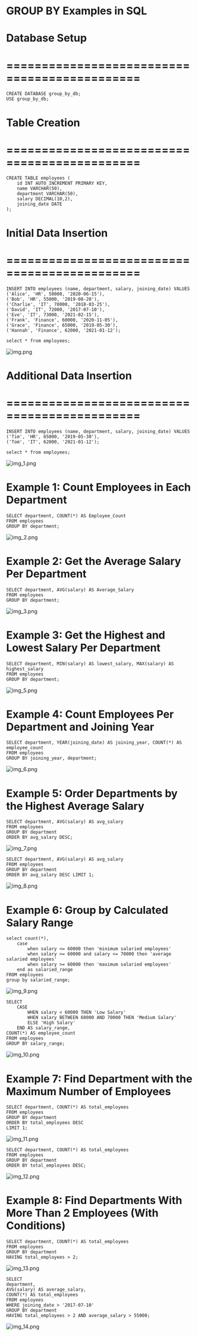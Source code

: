 
# GROUP BY Examples in SQL
# Database Setup
# =============================================
    CREATE DATABASE group_by_db;
    USE group_by_db;

# Table Creation
# =============================================
    CREATE TABLE employees (
        id INT AUTO_INCREMENT PRIMARY KEY,
        name VARCHAR(50),
        department VARCHAR(50),
        salary DECIMAL(10,2),
        joining_date DATE
    );

# Initial Data Insertion
# =============================================
    INSERT INTO employees (name, department, salary, joining_date) VALUES
    ('Alice', 'HR', 50000, '2020-06-15'),
    ('Bob', 'HR', 55000, '2019-08-20'),
    ('Charlie', 'IT', 70000, '2018-03-25'),
    ('David', 'IT', 72000, '2017-07-10'),
    ('Eve', 'IT', 73000, '2021-02-15'),
    ('Frank', 'Finance', 60000, '2020-11-05'),
    ('Grace', 'Finance', 65000, '2019-05-30'),
    ('Hannah', 'Finance', 62000, '2021-01-12');

    select * from employees;
![img.png](img.png)


# Additional Data Insertion
# =============================================
    INSERT INTO employees (name, department, salary, joining_date) VALUES
    ('Tim', 'HR', 65000, '2019-05-30'),
    ('Tom', 'IT', 62000, '2021-01-12');

    select * from employees;
![img_1.png](img_1.png)

# Example 1: Count Employees in Each Department
    SELECT department, COUNT(*) AS Employee_Count
    FROM employees
    GROUP BY department;
![img_2.png](img_2.png)

# Example 2: Get the Average Salary Per Department
    SELECT department, AVG(salary) AS Average_Salary
    FROM employees
    GROUP BY department;
![img_3.png](img_3.png)

# Example 3: Get the Highest and Lowest Salary Per Department
    SELECT department, MIN(salary) AS lowest_salary, MAX(salary) AS highest_salary
    FROM employees
    GROUP BY department;
![img_5.png](img_5.png)

# Example 4: Count Employees Per Department and Joining Year
    SELECT department, YEAR(joining_date) AS joining_year, COUNT(*) AS employee_count
    FROM employees
    GROUP BY joining_year, department;
![img_6.png](img_6.png)

# Example 5: Order Departments by the Highest Average Salary
    SELECT department, AVG(salary) AS avg_salary
    FROM employees
    GROUP BY department
    ORDER BY avg_salary DESC;
![img_7.png](img_7.png)

    SELECT department, AVG(salary) AS avg_salary
    FROM employees
    GROUP BY department
    ORDER BY avg_salary DESC LIMIT 1;
![img_8.png](img_8.png)

# Example 6: Group by Calculated Salary Range
    select count(*),
        case
            when salary <= 60000 then 'minimum salaried employees'
            when salary >= 60000 and salary <= 70000 then 'average salaried employees'
            when salary >= 60000 then 'maximum salaried employees'
        end as salaried_range
    FROM employees
    group by salaried_range;
![img_9.png](img_9.png)

    SELECT
        CASE
            WHEN salary < 60000 THEN 'Low Salary'
            WHEN salary BETWEEN 60000 AND 70000 THEN 'Medium Salary'
            ELSE 'High Salary'
        END AS salary_range,
    COUNT(*) AS employee_count
    FROM employees
    GROUP BY salary_range;
![img_10.png](img_10.png)

# Example 7: Find Department with the Maximum Number of Employees
    SELECT department, COUNT(*) AS total_employees
    FROM employees
    GROUP BY department
    ORDER BY total_employees DESC
    LIMIT 1;
![img_11.png](img_11.png)
    
    SELECT department, COUNT(*) AS total_employees
    FROM employees
    GROUP BY department
    ORDER BY total_employees DESC;
![img_12.png](img_12.png)

# Example 8: Find Departments With More Than 2 Employees (With Conditions)
    SELECT department, COUNT(*) AS total_employees
    FROM employees
    GROUP BY department
    HAVING total_employees > 2;
![img_13.png](img_13.png)
    
    SELECT
    department,
    AVG(salary) AS average_salary,
    COUNT(*) AS total_employees
    FROM employees
    WHERE joining_date > '2017-07-10'
    GROUP BY department
    HAVING total_employees > 2 AND average_salary > 55000;
![img_14.png](img_14.png)